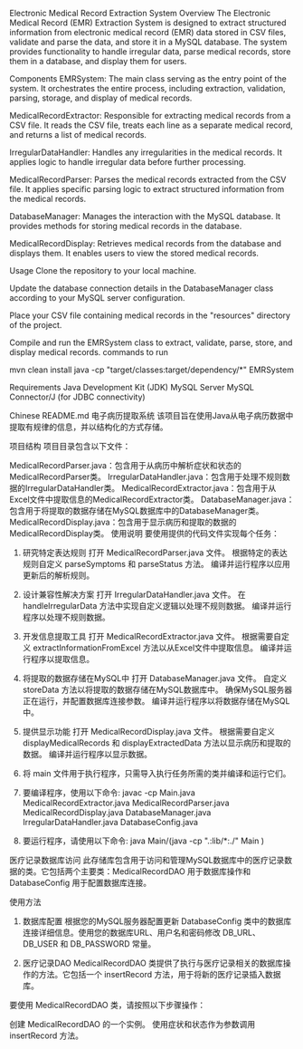 Electronic Medical Record Extraction System
Overview
The Electronic Medical Record (EMR) Extraction System is designed to extract structured information from electronic medical record (EMR) data stored in CSV files, validate and parse the data, and store it in a MySQL database. The system provides functionality to handle irregular data, parse medical records, store them in a database, and display them for users.

Components
EMRSystem: The main class serving as the entry point of the system. It orchestrates the entire process, including extraction, validation, parsing, storage, and display of medical records.

MedicalRecordExtractor: Responsible for extracting medical records from a CSV file. It reads the CSV file, treats each line as a separate medical record, and returns a list of medical records.

IrregularDataHandler: Handles any irregularities in the medical records. It applies logic to handle irregular data before further processing.

MedicalRecordParser: Parses the medical records extracted from the CSV file. It applies specific parsing logic to extract structured information from the medical records.

DatabaseManager: Manages the interaction with the MySQL database. It provides methods for storing medical records in the database.

MedicalRecordDisplay: Retrieves medical records from the database and displays them. It enables users to view the stored medical records.

Usage
Clone the repository to your local machine.

Update the database connection details in the DatabaseManager class according to your MySQL server configuration.

Place your CSV file containing medical records in the "resources" directory of the project.

Compile and run the EMRSystem class to extract, validate, parse, store, and display medical records.
commands to run

mvn clean install
java -cp "target/classes:target/dependency/*" EMRSystem



Requirements
Java Development Kit (JDK)
MySQL Server
MySQL Connector/J (for JDBC connectivity)

Chinese README.md
电子病历提取系统
该项目旨在使用Java从电子病历数据中提取有规律的信息，并以结构化的方式存储。

项目结构
项目目录包含以下文件：

MedicalRecordParser.java：包含用于从病历中解析症状和状态的MedicalRecordParser类。
IrregularDataHandler.java：包含用于处理不规则数据的IrregularDataHandler类。
MedicalRecordExtractor.java：包含用于从Excel文件中提取信息的MedicalRecordExtractor类。
DatabaseManager.java：包含用于将提取的数据存储在MySQL数据库中的DatabaseManager类。
MedicalRecordDisplay.java：包含用于显示病历和提取的数据的MedicalRecordDisplay类。
使用说明
要使用提供的代码文件实现每个任务：

1. 研究特定表达规则
打开 MedicalRecordParser.java 文件。
根据特定的表达规则自定义 parseSymptoms 和 parseStatus 方法。
编译并运行程序以应用更新后的解析规则。
2. 设计兼容性解决方案
打开 IrregularDataHandler.java 文件。
在 handleIrregularData 方法中实现自定义逻辑以处理不规则数据。
编译并运行程序以处理不规则数据。
3. 开发信息提取工具
打开 MedicalRecordExtractor.java 文件。
根据需要自定义 extractInformationFromExcel 方法以从Excel文件中提取信息。
编译并运行程序以提取信息。
4. 将提取的数据存储在MySQL中
打开 DatabaseManager.java 文件。
自定义 storeData 方法以将提取的数据存储在MySQL数据库中。
确保MySQL服务器正在运行，并配置数据库连接参数。
编译并运行程序以将数据存储在MySQL中。
5. 提供显示功能
打开 MedicalRecordDisplay.java 文件。
根据需要自定义 displayMedicalRecords 和 displayExtractedData 方法以显示病历和提取的数据。
编译并运行程序以显示数据。

6. 将 main 文件用于执行程序，只需导入执行任务所需的类并编译和运行它们。

7. 要编译程序，使用以下命令: javac -cp Main.java MedicalRecordExtractor.java MedicalRecordParser.java MedicalRecordDisplay.java DatabaseManager.java IrregularDataHandler.java DatabaseConfig.java

8. 要运行程序，请使用以下命令: java Main/(java -cp ".:lib/*:./" Main
)


医疗记录数据库访问
此存储库包含用于访问和管理MySQL数据库中的医疗记录数据的类。它包括两个主要类：MedicalRecordDAO 用于数据库操作和 DatabaseConfig 用于配置数据库连接。

使用方法
1. 数据库配置
根据您的MySQL服务器配置更新 DatabaseConfig 类中的数据库连接详细信息。使用您的数据库URL、用户名和密码修改 DB_URL、DB_USER 和 DB_PASSWORD 常量。

2. 医疗记录DAO
MedicalRecordDAO 类提供了执行与医疗记录相关的数据库操作的方法。它包括一个 insertRecord 方法，用于将新的医疗记录插入数据库。

要使用 MedicalRecordDAO 类，请按照以下步骤操作：

创建 MedicalRecordDAO 的一个实例。
使用症状和状态作为参数调用 insertRecord 方法。





